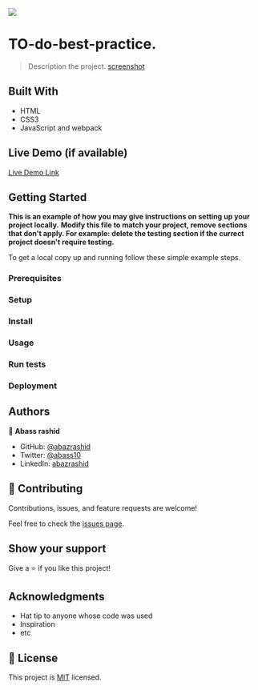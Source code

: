 ![](https://img.shields.io/badge/Microverse-blueviolet)

# TO-do-best-practice.

> Description the project.
> [screenshot](./assets/todo-list.png)

## Built With

- HTML
- CSS3
- JavaScript and webpack

## Live Demo (if available)

[Live Demo Link](https://abass-rashid.github.io/To-Do-list/dist/)

## Getting Started

**This is an example of how you may give instructions on setting up your project locally.**
**Modify this file to match your project, remove sections that don't apply. For example: delete the testing section if the currect project doesn't require testing.**

To get a local copy up and running follow these simple example steps.

### Prerequisites

### Setup

### Install

### Usage

### Run tests

### Deployment

## Authors

👤 **Abass rashid**

- GitHub: [@abazrashid](https://github.com/abass-rashid)
- Twitter: [@abass10](https://twitter.com/abass10)
- LinkedIn: [abazrashid](https://linkedin.com/in/abass254)

## 🤝 Contributing

Contributions, issues, and feature requests are welcome!

Feel free to check the [issues page](https://github.com/Abass-rashid/To-Do-list/issues).

## Show your support

Give a ⭐️ if you like this project!

## Acknowledgments

- Hat tip to anyone whose code was used
- Inspiration
- etc

## 📝 License

This project is [MIT](./MIT.md) licensed.
